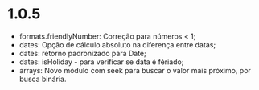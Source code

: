 # 1.0.5

-   formats.friendlyNumber: Correção para números < 1;
-   dates: Opção de cálculo absoluto na diferença entre datas;
-   dates: retorno padronizado para Date;
-   dates: isHoliday - para verificar se data é fériado;
-   arrays: Novo módulo com seek para buscar o valor mais próximo, por busca binária.
